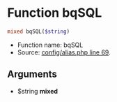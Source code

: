 Function bqSQL
===========================





```php
mixed bqSQL($string)
```

* Function name: bqSQL
* Source: [config/alias.php line 69](https://github.com/PrestaShop/PrestaShop/blob/1.5.3.0/config/alias.php#L69).

Arguments
---------

* $string **mixed**


